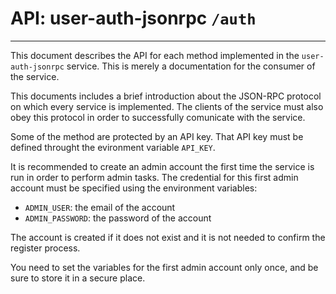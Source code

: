 # API: user-auth-jsonrpc `/auth`
___

This document describes the API for each method implemented in the
`user-auth-jsonrpc` service. This is merely a documentation for the
consumer of the service.

This documents includes a brief introduction about the JSON-RPC
protocol on which every service is implemented. The clients of the
service must also obey this protocol in order to successfully
comunicate with the service.

Some of the method are protected by an API key. That API key must be
defined throught the evironment variable `API_KEY`.

It is recommended to create an admin account the first time the
service is run in order to perform admin tasks. The credential for
this first admin account must be specified using the environment
variables:

* `ADMIN_USER`: the email of the account
* `ADMIN_PASSWORD`: the password of the account

The account is created if it does not exist and it is not needed to
confirm the register process.

You need to set the variables for the first admin account only once,
and be sure to store it in a secure place.

